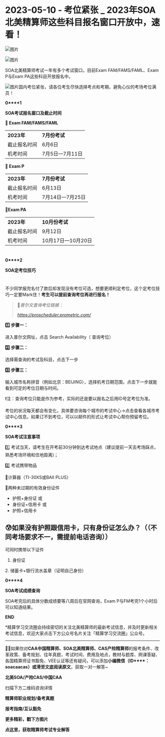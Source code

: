 # 2023-05-10 - 考位紧张 _ 2023年SOA北美精算师这些科目报名窗口开放中，速看！

![图片](https://mmbiz.qpic.cn/mmbiz_jpg/mK3FpI9af4kg4PH3You8v1p2s4zAl35ZxNnxg0MdNmVTvH2IJcatox7FnBcNAnYE4JN8ZPBDeK1yLvRwqaptmA/640?wx_fmt=jpeg&wxfrom=5&wx_lazy=1&wx_co=1&tp=webp)

![图片](https://mmbiz.qpic.cn/mmbiz_gif/mK3FpI9af4kg4PH3You8v1p2s4zAl35ZQkpnCFrL4sxibTsCHduia44N0WRpw0ibe62rGfxowYB0ZzQROPDAlhh3Q/640?wx_fmt=gif&wxfrom=5&wx_lazy=1&tp=webp)

SOA北美精算师考试一年有多个考试窗口，目前Exam FAM/FAMS/FAML、Exam P与Exam PA这些科目开放报名中。

![图片](https://res.wx.qq.com/t/wx_fed/we-emoji/res/v1.3.10/assets/newemoji/2_04.png?tp=webp&wxfrom=5&wx_lazy=1)国内考位紧张，请各位考生尽快选择考点和考期，避免心仪的考场考位满员！

**0****1**

**SOA考试报名窗口及截止时间**

**🔔 Exam FAM/FAMS/FAML**

|  |  |
| --- | --- |
| **2023年** | **7月份考试** |
| 截止报名时间 | 6月6日 |
| 机考时间 | 7月5日—7月11日 |

**🔔 Exam P**

|  |  |
| --- | --- |
| **2023年** | **7月份考试** |
| 截止报名时间 | 6月13日 |
| 机考时间 | 7月14日—7月25日 |

🔔**Exam PA**

|  |  |
| --- | --- |
| **2023年** | **10月份考试** |
| 截止报名时间 | 9月12日 |
| 机考时间 | 10月17日—10月20日 |

# 

**0****2**

**SOA定考位技巧**

# 

不少同学报完名付了款后却发现没有考位可选，想要更顺利定考位，这个定考位技巧一定要Mark住！**考生可以提前查询考位再进行报名！**

> 📎*普尔文查询考位链接：*
>
> *https://proscheduler.prometric.com/*

**1️⃣ 步骤一：**

进入普尔文网址，点击 Search Availability（ 查询考位）


**2️⃣ 步骤二：**

选择需查询的考试及科目，点击下一步


**3️⃣ 步骤三：**

输入城市名称拼音（例如北京：BEIJING），选择机考日期范围，点击下一步就能看到可定的考位日期与时间。



❗注：查询考位只能是作为参考，实际的还是要以报名之后用ID号定考位为准。

考位的状况每天都会有变化，具体要咨询每个城市的考试中心→点击查看各城市考试中心信息。如果订不到考位，可以以邮件的形式让考试中心帮你预留考位。

**0****3**

**SOA考试注意事项**

1️⃣ 考试当天，请考生在开考前30分钟到达考试地点（建议提前一天去考场踩点， 熟悉考场环境和住地距离)；

2️⃣ 考试携带物品

🔔计算器（TI-30XS或BAII PLUS）

🔔两种未过期的有效身份证件

* 护照+身份证 或
* 身份证+信用卡 或
* 护照+信用卡

## 😰如果没有护照跟信用卡，只有身份证怎么办？（（不同考场要求不一，需提前电话咨询））

可同时携带以下证件

1. 身份证

2. 储蓄卡+银行流水盖章（证明自己身份）

**0****4**

**SOA考试成绩查询**

SOA考完后的具体分数成绩要等八周后在官网查询，Exam P与FM考完1个小时后可以知道结果。


**END**

\*精算学习交流圈会持续密切的关注北美精算师的最新考试信息，并及时更新相关考试信息，欢迎大家点击下方公众号名片关注「精算学习交流圈」公众号。

****

**💁‍♀️**如果你对**CAA中国精算师、SOA北美精算师、CAS产险精算师**的报考条件、改革政策、备考规划、往年真题，考试时间、费用及地点，教材与题库、网课答疑、各国精算师证书豁免、VEE认证等还有疑问，可以添加**小编微信（ID****：****soacaacas****）**或滑至文底**阅读原文**，获取一对一解答~

**北美SOA/产险CAS/中国CAA**

扫描下方二维码咨询详情


**精算师职业规划/备考真题**

**报考指南/互认豁免**

**更多精彩，戳下方图片**


[](http://mp.weixin.qq.com/s?__biz=Mzg5ODgxNDE0NQ==&mid=2247494365&idx=1&sn=ceec2702d7795ff3de7861343e06f9f3&chksm=c05e7373f729fa65cc4bb7ab4995941f078d56b2a3b07131be10183f82b8d1256fb82504a7c2&scene=21#wechat_redirect)

[](http://mp.weixin.qq.com/s?__biz=Mzg5ODgxNDE0NQ==&mid=2247493632&idx=1&sn=5ba7522fa3b28dd0a2db037b215a1b90&chksm=c05e71aef729f8b84540b0bbcf90bf2a7536689c69e94660f3dbe70c7ff554aaf3e9a0010cf9&scene=21#wechat_redirect)

[](http://mp.weixin.qq.com/s?__biz=Mzg5ODgxNDE0NQ==&mid=2247493779&idx=1&sn=f384765e2ebe372ba3efbc1df8b11985&chksm=c05e713df729f82be279126aa37199e619ed3aa071b5c888d7d8e03cb1a47fdaeb686f04d6d2&scene=21#wechat_redirect)

[](http://mp.weixin.qq.com/s?__biz=Mzg5ODgxNDE0NQ==&mid=2247493501&idx=1&sn=7620e474746373a659fe5ef89fbb7cd2&chksm=c05e7ed3f729f7c511ae682b3857e983df48e50f8605ed66cb2ef2297a4871ede24978a97033&scene=21#wechat_redirect)

[](http://mp.weixin.qq.com/s?__biz=Mzg5ODgxNDE0NQ==&mid=2247485880&idx=1&sn=0ba2bf0e4451dec32a929e06b118121c&chksm=c05d9016f72a1900fe9894195b322250dec7c7456ca30c5cce94ae6819d30bc65094e2e2719d&scene=21#wechat_redirect)

[](http://mp.weixin.qq.com/s?__biz=Mzg5ODgxNDE0NQ==&mid=2247483716&idx=1&sn=e1df2885756e4f4a72d0567ffa4690bb&chksm=c05d98eaf72a11fca6a29c8eb62754a0b92898373d1de868332308fafe026d4c456fc0f4653f&scene=21#wechat_redirect)



**点这里，获取精算师考试专业解答**